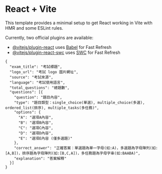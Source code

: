 # React + Vite

This template provides a minimal setup to get React working in Vite with HMR and some ESLint rules.

Currently, two official plugins are available:

- [@vitejs/plugin-react](https://github.com/vitejs/vite-plugin-react/blob/main/packages/plugin-react/README.md) uses [Babel](https://babeljs.io/) for Fast Refresh
- [@vitejs/plugin-react-swc](https://github.com/vitejs/vite-plugin-react-swc) uses [SWC](https://swc.rs/) for Fast Refresh

```
{
  "exam_title": "考試標題",
  "logo_url": "考試 logo 圖片網址",
  "source": "考試來源",
  "language": "考試使用語言",
  "total_questions": "總題數",
  "questions": [{
    "question": "題目內容",
    "type": "題目類型：single_choice(單選), multiple_choice(多選), ordered_list(排序), multiple_tasks(多任務)",
    "options": {
      "A": "選項A內容",
      "B": "選項B內容",
      "C": "選項C內容", 
      "D": "選項D內容",
      "E": "選項E內容 (僅多選題)"
    },
    "correct_answer": "正確答案：單選題為單一字母(如:A)，多選題為字母陣列(如:[A,B])，排序題為字母陣列(如:[B,C,A])，多任務題為字母字串(如:BAABA)",
    "explanation": "答案解釋"
  }]
}
```